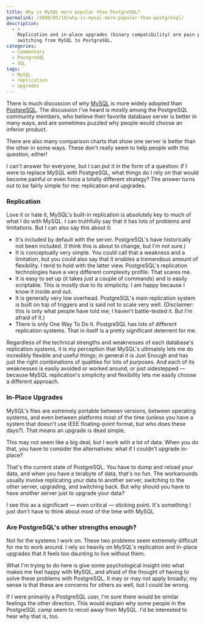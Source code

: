 ```yaml
---
title: Why is MySQL more popular than PostgreSQL?
permalink: /2008/05/18/why-is-mysql-more-popular-than-postgresql/
description:
  - >
    Replication and in-place upgrades (binary compatibility) are pain points when
    switching from MySQL to PostgreSQL.
categories:
  - Commentary
  - PostgreSQL
  - SQL
tags:
  - MySQL
  - replication
  - upgrades
---
```

There is much discussion of why [MySQL][1] is more widely adopted than [PostgreSQL][2]. The discussion I've heard is mostly among the PostgreSQL community members, who believe their favorite database server is better in many ways, and are sometimes puzzled why people would choose an inferior product.

There are also many comparison charts that show one server is better than the other in some ways. These don't really seem to help people with this question, either!

I can't answer for everyone, but I can put it in the form of a question: if I were to replace MySQL with PostgreSQL, what things do I rely on that would become painful or even force a totally different strategy? The answer turns out to be fairly simple for me: replication and upgrades.

### Replication

Love it or hate it, MySQL's built-in replication is absolutely key to much of what I do with MySQL. I can truthfully say that it has lots of problems and limitations. But I can also say this about it:

*   It's included by default with the server. PostgreSQL's have historically not been included. (I think this is about to change, but I'm not sure.)
*   It is conceptually very simple. You could call that a weakness and a limitation, but you could also say that it enables a tremendous amount of flexibility. I tend to hold with the latter view. PostgreSQL's replication technologies have a very different complexity profile. That scares me.
*   It is easy to set up (it takes just a couple of commands) and is easily scriptable. This is mostly due to its simplicity. I am happy because I know it inside and out.
*   It is generally very low overhead. PostgreSQL's main replication system is built on top of triggers and is said not to scale very well. (Disclaimer: this is only what people have told me; I haven't battle-tested it. But I'm afraid of it.)
*   There is only One Way To Do It. PostgreSQL has lots of different replication systems. That in itself is a pretty significant deterrent for me.

Regardless of the technical strengths and weaknesses of each database's replication systems, it is my perception that MySQL's ultimately lets me do incredibly flexible and useful things; in general it is Just Enough and has just the right combinations of qualities for lots of purposes. And each of its weaknesses is easily avoided or worked around, or just sidestepped &#8212; because MySQL replication's simplicity and flexibility lets me easily choose a different approach.

### In-Place Upgrades

MySQL's files are extremely portable between versions, between operating systems, and even between platforms most of the time (unless you have a system that doesn't use IEEE floating-point format, but who does these days?). That means an upgrade is dead simple.

This may not seem like a big deal, but I work with a lot of data. When you do that, you have to consider the alternatives: what if I couldn't upgrade in-place?

That's the current state of PostgreSQL. You have to dump and reload your data, and when you have a terabyte of data, that's no fun. The workarounds usually involve replicating your data to another server, switching to the other server, upgrading, and switching back. But why should you have to have another server just to upgrade your data?

I see this as a significant &#8212; even critical &#8212; sticking point. It's something I just don't have to think about most of the time with MySQL

### Are PostgreSQL's other strengths enough?

Not for the systems I work on. These two problems seem extremely difficult for me to work around. I rely so heavily on MySQL's replication and in-place upgrades that it feels too daunting to live without them.

What I'm trying to do here is give some psychological insight into what makes me feel happy with MySQL, and afraid of the thought of having to solve these problems with PostgreSQL. It may or may not apply broadly; my sense is that these are concerns for others as well, but I could be wrong.

If I were primarily a PostgreSQL user, I'm sure there would be similar feelings the other direction. This would explain why some people in the PostgreSQL camp seem to recoil away from MySQL. I'd be interested to hear why that is, too.

 [1]: http://www.mysql.com/
 [2]: http://www.postgresql.org/
